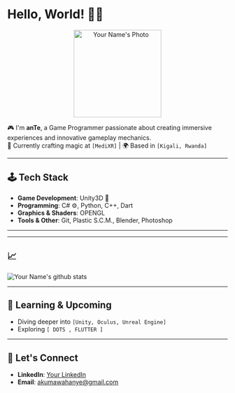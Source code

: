# Hello, World! 👋🏻

<div align="center">
    <img src="URL_TO_YOUR_PROFILE_PICTURE_OR_GIF" alt="Your Name's Photo" width="200">
</div>

🎮 I'm **anTe**, a Game Programmer passionate about creating immersive experiences and innovative gameplay mechanics.  
💼 Currently crafting magic at `[MediXR]` | 🌍 Based in `[Kigali, Rwanda]`

---

## 🕹️ Tech Stack

- **Game Development**: Unity3D 🌌
- **Programming**: C# ⚙️, Python, C++, Dart
- **Graphics & Shaders**: OPENGL
- **Tools & Other**: Git, Plastic S.C.M., Blender, Photoshop

---
---

## 📈 

![Your Name's github stats](https://github-readme-stats.vercel.app/api?username=Ante-237&show_icons=true&theme=tokyonight)

---

## 🌱 Learning & Upcoming

- Diving deeper into `[Unity, Oculus, Unreal Engine]`
- Exploring `[ DOTS , FLUTTER ]`

---

## 🤝 Let's Connect

- **LinkedIn**: [Your LinkedIn](https://www.linkedin.com/in/nwalahnjie-akumawah-51a88b20b)
- **Email**: [akumawahanye@gmail.com](mailto:akumawahanye@gmail.com)

